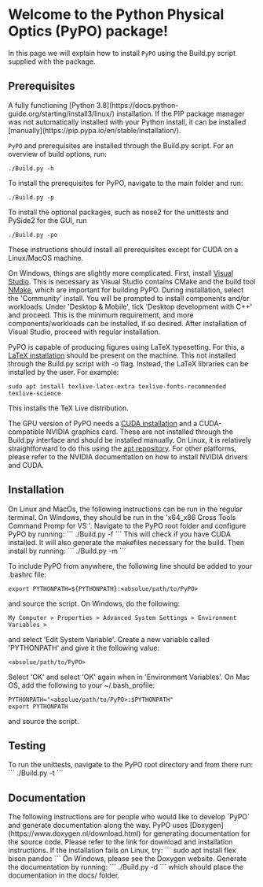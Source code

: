 <h1>Welcome to the Python Physical Optics (PyPO) package!</h1>

In this page we will explain how to install `PyPO` using the Build.py script supplied with the package.

<h2>Prerequisites</h2>
A fully functioning [Python 3.8](https://docs.python-guide.org/starting/install3/linux/) installation.
If the PIP package manager was not automatically installed with your Python install, it can be installed [manually](https://pip.pypa.io/en/stable/installation/).

`PyPO` and prerequisites are installed through the Build.py script. 
For an overview of build options, run:
```
./Build.py -h
```

To install the prerequisites for PyPO, navigate to the main folder and run:
```
./Build.py -p
```
To install the optional packages, such as nose2 for the unittests and PySide2 for the GUI, run
```
./Build.py -po
```
These instructions should install all prerequisites except for CUDA on a Linux/MacOS machine.

On Windows, things are slightly more complicated. First, install [Visual Studio](https://visualstudio.microsoft.com/#2010-Visual-CPP). 
This is necessary as Visual Studio contains CMake and the build tool [NMake](https://learn.microsoft.com/en-us/cpp/build/reference/nmake-reference?view=msvc-170), which are important for building PyPO.
During installation, select the 'Community' install.
You will be prompted to install components and/or workloads. 
Under 'Desktop & Mobile', tick 'Desktop development with C++' and proceed. 
This is the minimum requirement, and more components/workloads can be installed, if so desired. After installation of Visual Studio, proceed with regular installation.

PyPO is capable of producing figures using LaTeX typesetting. For this, a [LaTeX installation](https://www.tug.org/texlive/quickinstall.html) should be present on the machine.
This not installed through the Build.py script with -o flag. Instead, the LaTeX libraries can be installed by the user. For example:
```
sudo apt install texlive-latex-extra texlive-fonts-recommended texlive-science
```
This installs the TeX Live distribution.

The GPU version of PyPO needs a [CUDA installation](https://docs.nvidia.com/cuda/cuda-installation-guide-linux/index.html) and a CUDA-compatible NVIDIA graphics card. 
These are not installed through the Build.py interface and should be installed manually. On Linux, it is relatively straightforward to do this using the [apt repository](https://linuxconfig.org/how-to-install-cuda-on-ubuntu-20-04-focal-fossa-linux). 
For other platforms, please refer to the NVIDIA documentation on how to install NVIDIA drivers and CUDA.

<h2>Installation</h2>
On Linux and MacOs, the following instructions can be run in the regular terminal.
On Windows, they should be run in the 'x64_x86 Cross Tools Command Promp for VS <year>'.
Navigate to the PyPO root folder and configure PyPO by running:
```
./Build.py -f
```
This will check if you have CUDA installed. It will also generate the makefiles necessary for the build.
Then install by running:
```
./Build.py -m
```

To include PyPO from anywhere, the following line should be added to your .bashrc file:
``` 
export PYTHONPATH=${PYTHONPATH}:<absolue/path/to/PyPO>
```
and source the script.
On Windows, do the following:
```
My Computer > Properties > Advanced System Settings > Environment Variables >
```
and select 'Edit System Variable'. Create a new variable called 'PYTHONPATH' and give it the following value:
```
<absolue/path/to/PyPO>
```
Select 'OK' and select 'OK' again when in 'Environment Variables'.
On Mac OS, add the following to your ~/.bash_profile:
```
PYTHONPATH="<absolue/path/to/PyPO>:$PYTHONPATH"
export PYTHONPATH
```
and source the script.

<h2>Testing</h2>
To run the unittests, navigate to the PyPO root directory and from there run:
```
./Build.py -t
```

<h2>Documentation</h2>
The following instructions are for people who would like to develop `PyPO` and generate documentation along the way.
PyPO uses [Doxygen](https://www.doxygen.nl/download.html) for generating documentation for the source code. 
Please refer to the link for download and installation instructions.
If the installation fails on Linux, try:
```
sudo apt install flex bison pandoc
```
On Windows, please see the Doxygen website.
Generate the documentation by running:
```
./Build.py -d
```
which should place the documentation in the docs/ folder.
